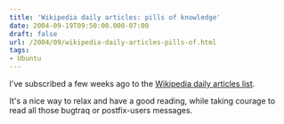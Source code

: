 ```yaml
---
title: 'Wikipedia daily articles: pills of knowledge'
date: 2004-09-19T09:50:00.000-07:00
draft: false
url: /2004/09/wikipedia-daily-articles-pills-of.html
tags: 
- Ubuntu
---
```


I've subscribed a few weeks ago to the [Wikipedia daily articles list](http://mail.wikimedia.org/mailman/listinfo/daily-article-l).  
  
It's a nice way to relax and have a good reading, while taking courage to read all those bugtraq or postfix-users messages.